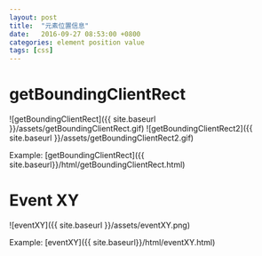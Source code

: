 ```yaml
---
layout: post
title:  "元素位置信息"
date:   2016-09-27 08:53:00 +0800
categories: element position value
tags: [css]
---
```


# getBoundingClientRect
![getBoundingClientRect]({{ site.baseurl }}/assets/getBoundingClientRect.gif)
![getBoundingClientRect2]({{ site.baseurl }}/assets/getBoundingClientRect2.gif)

Example:
[getBoundingClientRect]({{ site.baseurl}}/html/getBoundingClientRect.html)

# Event XY
![eventXY]({{ site.baseurl }}/assets/eventXY.png)

Example:
[eventXY]({{ site.baseurl}}/html/eventXY.html)
